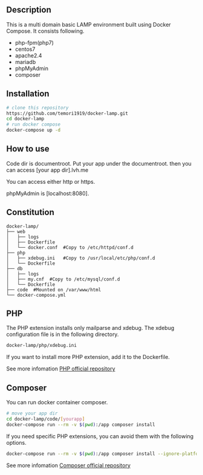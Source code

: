 ## Description
This is a multi domain basic LAMP environment built using Docker Compose.
It consists following.

- php-fpm(php7)
- centos7
- apache2.4
- mariadb
- phpMyAdmin
- composer

## Installation

```bash
# clone this repository
https://github.com/temori1919/docker-lamp.git
cd docker-lamp
# run docker compose
docker-compose up -d
```


## How to use
Code dir is documentroot.
Put your app under the documentroot.
then you can access [your app dir].lvh.me

  
You can access either http or https.

phpMyAdmin is [localhost:8080].


## Constitution
```
docker-lamp/
├── web
│   ├── logs
│   ├── Dockerfile
│   └── docker.conf  #Copy to /etc/httpd/conf.d
├── php
│   ├── xdebug.ini   #Copy to /usr/local/etc/php/conf.d
│   └── Dockerfile
├── db
│   ├── logs
│   ├── my.cnf  #Copy to /etc/mysql/conf.d
│   └── Dockerfile
├── code  #Mounted on /var/www/html
└── docker-compose.yml
```
## PHP
The PHP extension installs only mailparse and xdebug.
The xdebug configuration file is in the following directory.
```bash
docker-lamp/php/xdebug.ini
```

If you want to install more PHP extension, 
add it to the Dockerfile.

See more infomation
[PHP official repository](https://hub.docker.com/_/php/)

## Composer
  
You can run docker container composer.
```bash
# move your app dir
cd docker-lamp/code/[yourapp]
docker-compose run --rm -v $(pwd):/app composer install
```


If you need specific PHP extensions, 
you can avoid them with the following options.
```bash
docker-compose run --rm -v $(pwd):/app composer install --ignore-platform-reqs --no-scripts
```

See more infomation
[Composer official repository](https://hub.docker.com/_/composer/)